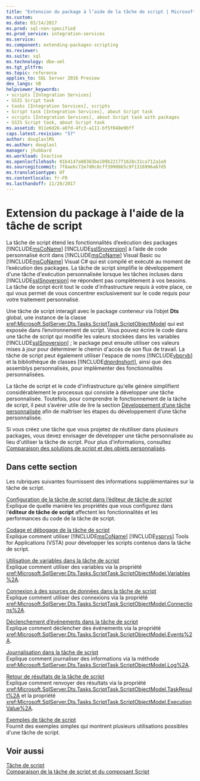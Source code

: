 ```yaml
---
title: "Extension du package à l’aide de la tâche de script | Microsoft Docs"
ms.custom: 
ms.date: 03/14/2017
ms.prod: sql-non-specified
ms.prod_service: integration-services
ms.service: 
ms.component: extending-packages-scripting
ms.reviewer: 
ms.suite: sql
ms.technology: dbe-xml
ms.tgt_pltfrm: 
ms.topic: reference
applies_to: SQL Server 2016 Preview
dev_langs: VB
helpviewer_keywords:
- scripts [Integration Services]
- SSIS Script task
- tasks [Integration Services], scripts
- Script task [Integration Services], about Script task
- scripts [Integration Services], about Script task with packages
- SSIS Script task, about Script task
ms.assetid: 911e6d26-a6fd-4fc3-a111-bf5f048e9bff
caps.latest.revision: "57"
author: douglaslMS
ms.author: douglasl
manager: jhubbard
ms.workload: Inactive
ms.openlocfilehash: 01b4147a08363be109b221771628c31ca712a1e8
ms.sourcegitcommit: 7f8aebc72e7d0c8cff3990865c9f1316996a67d5
ms.translationtype: HT
ms.contentlocale: fr-FR
ms.lasthandoff: 11/20/2017
---
```

# <a name="extending-the-package-with-the-script-task"></a>Extension du package à l'aide de la tâche de script
  La tâche de script étend les fonctionnalités d’exécution des packages [!INCLUDE[msCoName](../../../includes/msconame-md.md)] [!INCLUDE[ssISnoversion](../../../includes/ssisnoversion-md.md)] à l’aide de code personnalisé écrit dans [!INCLUDE[msCoName](../../../includes/msconame-md.md)] Visual Basic ou [!INCLUDE[msCoName](../../../includes/msconame-md.md)] Visual C# qui est compilé et exécuté au moment de l’exécution des packages. La tâche de script simplifie le développement d'une tâche d'exécution personnalisée lorsque les tâches incluses dans [!INCLUDE[ssISnoversion](../../../includes/ssisnoversion-md.md)] ne répondent pas complètement à vos besoins. La tâche de script écrit tout le code d'infrastructure requis à votre place, ce qui vous permet de vous concentrer exclusivement sur le code requis pour votre traitement personnalisé.  
  
 Une tâche de script interagit avec le package conteneur via l’objet **Dts** global, une instance de la classe <xref:Microsoft.SqlServer.Dts.Tasks.ScriptTask.ScriptObjectModel> qui est exposée dans l’environnement de script. Vous pouvez écrire le code dans une tâche de script qui modifie les valeurs stockées dans les variables [!INCLUDE[ssISnoversion](../../../includes/ssisnoversion-md.md)] ; le package peut ensuite utiliser ces valeurs mises à jour pour déterminer le chemin d'accès de son flux de travail. La tâche de script peut également utiliser l'espace de noms [!INCLUDE[vbprvb](../../../includes/vbprvb-md.md)] et la bibliothèque de classes [!INCLUDE[dnprdnshort](../../../includes/dnprdnshort-md.md)], ainsi que des assemblys personnalisés, pour implémenter des fonctionnalités personnalisées.  
  
 La tâche de script et le code d'infrastructure qu'elle génère simplifient considérablement le processus qui consiste à développer une tâche personnalisée. Toutefois, pour comprendre le fonctionnement de la tâche de script, il peut s’avérer utile de lire la section [Développement d’une tâche personnalisée](../../../integration-services/extending-packages-custom-objects/task/developing-a-custom-task.md) afin de maîtriser les étapes du développement d’une tâche personnalisée.  
  
 Si vous créez une tâche que vous projetez de réutiliser dans plusieurs packages, vous devez envisager de développer une tâche personnalisée au lieu d'utiliser la tâche de script. Pour plus d’informations, consultez [Comparaison des solutions de script et des objets personnalisés](../../../integration-services/extending-packages-scripting/comparing-scripting-solutions-and-custom-objects.md).  
  
## <a name="in-this-section"></a>Dans cette section  
 Les rubriques suivantes fournissent des informations supplémentaires sur la tâche de script.  
  
 [Configuration de la tâche de script dans l’éditeur de tâche de script](../../../integration-services/extending-packages-scripting/task/configuring-the-script-task-in-the-script-task-editor.md)  
 Explique de quelle manière les propriétés que vous configurez dans l’**éditeur de tâche de script** affectent les fonctionnalités et les performances du code de la tâche de script.  
  
 [Codage et débogage de la tâche de script](../../../integration-services/extending-packages-scripting/task/coding-and-debugging-the-script-task.md)  
 Explique comment utiliser [!INCLUDE[msCoName](../../../includes/msconame-md.md)] [!INCLUDE[vsprvs](../../../includes/vsprvs-md.md)] Tools for Applications (VSTA) pour développer les scripts contenus dans la tâche de script.  
  
 [Utilisation de variables dans la tâche de script](../../../integration-services/extending-packages-scripting/task/using-variables-in-the-script-task.md)  
 Explique comment utiliser des variables via la propriété <xref:Microsoft.SqlServer.Dts.Tasks.ScriptTask.ScriptObjectModel.Variables%2A>.  
  
 [Connexion à des sources de données dans la tâche de script](../../../integration-services/extending-packages-scripting/task/connecting-to-data-sources-in-the-script-task.md)  
 Explique comment utiliser des connexions via la propriété <xref:Microsoft.SqlServer.Dts.Tasks.ScriptTask.ScriptObjectModel.Connections%2A>.  
  
 [Déclenchement d’événements dans la tâche de script](../../../integration-services/extending-packages-scripting/task/raising-events-in-the-script-task.md)  
 Explique comment déclencher des événements via la propriété <xref:Microsoft.SqlServer.Dts.Tasks.ScriptTask.ScriptObjectModel.Events%2A>.  
  
 [Journalisation dans la tâche de script](../../../integration-services/extending-packages-scripting/task/logging-in-the-script-task.md)  
 Explique comment journaliser des informations via la méthode <xref:Microsoft.SqlServer.Dts.Tasks.ScriptTask.ScriptObjectModel.Log%2A>.  
  
 [Retour de résultats de la tâche de script](../../../integration-services/extending-packages-scripting/task/returning-results-from-the-script-task.md)  
 Explique comment renvoyer des résultats via la propriété <xref:Microsoft.SqlServer.Dts.Tasks.ScriptTask.ScriptObjectModel.TaskResult%2A> et la propriété <xref:Microsoft.SqlServer.Dts.Tasks.ScriptTask.ScriptObjectModel.ExecutionValue%2A>.  
  
 [Exemples de tâche de script](../../../integration-services/extending-packages-scripting-task-examples/script-task-examples.md)  
 Fournit des exemples simples qui montrent plusieurs utilisations possibles d'une tâche de script.  
  
## <a name="see-also"></a>Voir aussi  
 [Tâche de script](../../../integration-services/control-flow/script-task.md)   
 [Comparaison de la tâche de script et du composant Script](../../../integration-services/extending-packages-scripting/comparing-the-script-task-and-the-script-component.md)  
  
  
